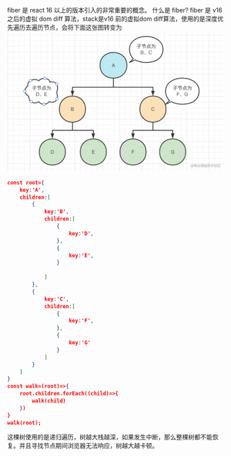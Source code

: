 fiber 是 react 16 以上的版本引入的非常重要的概念。
什么是 fiber?
fiber 是 v16 之后的虚拟 dom diff 算法，stack是v16 前的虚拟dom diff算法，使用的是深度优先遍历去遍历节点，会将下面这张图转变为
![alt text](image-1.png)

```json
const root={
	key:'A',
	children:[
		{
            key:'B',
            children:[
                {
                    key:'D',
                },
                {
                    key:'E',
                }
                
            ]
		},
        {
            key:'C',
            children:[
                {
                    key:'F',
                },
                {
                    key:'G'
                }
            ]
        }
	]
}
const walk=(root)=>{
    root.children.forEach((child)=>{
        walk(child)
    })
}
walk(root);

```

这棵树使用的是递归遍历，树越大栈越深，如果发生中断，那么整棵树都不能恢复。并且寻找节点期间浏览器无法响应，树越大越卡顿。
